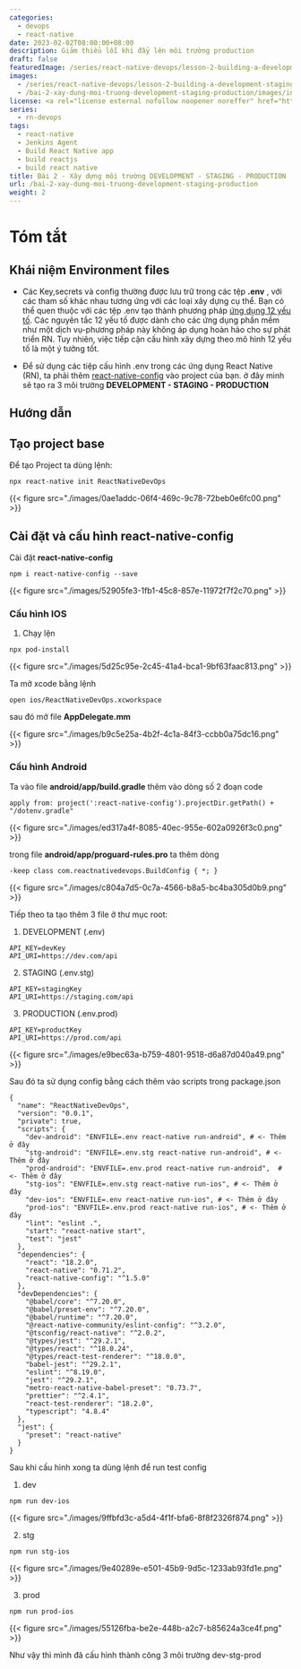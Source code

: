 ```yaml
---
categories:
  - devops
  - react-native
date: 2023-02-02T08:00:00+08:00
description: Giảm thiểu lỗi khi đẩy lên môi trường production
draft: false
featuredImage: /series/react-native-devops/lesson-2-building-a-development-staging-production-environment.webp
images:
  - /series/react-native-devops/lesson-2-building-a-development-staging-production-environment.webp
  - /bai-2-xay-dung-moi-truong-development-staging-production/images/index.png
license: <a rel="license external nofollow noopener noreffer" href="https://creativecommons.org/licenses/by-nc/4.0/" target="_blank">CC BY-NC 4.0</a>
series:
  - rn-devops
tags:
  - react-native
  - Jenkins Agent
  - Build React Native app
  - build reactjs
  - build react native
title: Bài 2 - Xây dựng môi trường DEVELOPMENT - STAGING - PRODUCTION
url: /bai-2-xay-dung-moi-truong-development-staging-production
weight: 2
---
```


# Tóm tắt

## Khái niệm Environment files

- Các Key,secrets và config thường được lưu trữ trong các tệp **.env** , với các tham số khác nhau tương ứng với các loại xây dựng cụ thể. Bạn có thể quen thuộc với các tệp .env tạo thành phương pháp [ứng dụng 12 yếu tố](https://12factor.net/). Các nguyên tắc 12 yếu tố được dành cho các ứng dụng phần mềm như một dịch vụ-phương pháp này không áp dụng hoàn hảo cho sự phát triển RN. Tuy nhiên, việc tiếp cận cấu hình xây dựng theo mô hình 12 yếu tố là một ý tưởng tốt.

- Để sử dụng các tiệp cấu hình .env trong các ứng dụng React Native (RN), ta phải thêm [react-native-config](https://www.npmjs.com/package/react-native-config) vào project của bạn. ở đây mình sẽ tạo ra 3 môi trường **DEVELOPMENT - STAGING - PRODUCTION**

## Hướng dẫn

## Tạo project base

Để tạo Project ta dùng lệnh:

```
npx react-native init ReactNativeDevOps
```

{{< figure src="./images/0ae1addc-06f4-469c-9c78-72beb0e6fc00.png" >}}

## Cài đặt và cấu hình react-native-config

Cài đặt **react-native-config**

```
npm i react-native-config --save
```

{{< figure src="./images/52905fe3-1fb1-45c8-857e-11972f7f2c70.png" >}}

### Cấu hình IOS

1. Chạy lện

```
npx pod-install
```

{{< figure src="./images/5d25c95e-2c45-41a4-bca1-9bf63faac813.png" >}}

Ta mở xcode bằng lệnh

```
open ios/ReactNativeDevOps.xcworkspace
```

sau đó mở file **AppDelegate.mm**

{{< figure src="./images/b9c5e25a-4b2f-4c1a-84f3-ccbb0a75dc16.png" >}}

### Cấu hình Android

Ta vào file **android/app/build.gradle** thêm vào dòng số 2 đoạn code

```
apply from: project(':react-native-config').projectDir.getPath() + "/dotenv.gradle"
```

{{< figure src="./images/ed317a4f-8085-40ec-955e-602a0926f3c0.png" >}}

trong file **android/app/proguard-rules.pro** ta thêm dòng

```
-keep class com.reactnativedevops.BuildConfig { *; }
```

{{< figure src="./images/c804a7d5-0c7a-4566-b8a5-bc4ba305d0b9.png" >}}

Tiếp theo ta tạo thêm 3 file ở thư mục root:

1. DEVELOPMENT (.env)

```
API_KEY=devKey
API_URI=https://dev.com/api
```

2. STAGING (.env.stg)

```
API_KEY=stagingKey
API_URI=https://staging.com/api
```

3. PRODUCTION (.env.prod)

```
API_KEY=productKey
API_URI=https://prod.com/api
```

{{< figure src="./images/e9bec63a-b759-4801-9518-d6a87d040a49.png" >}}

Sau đó ta sử dụng config bằng cách thêm vào scripts trong package.json

```
{
  "name": "ReactNativeDevOps",
  "version": "0.0.1",
  "private": true,
  "scripts": {
    "dev-android": "ENVFILE=.env react-native run-android", # <- Thêm ở đây
    "stg-android": "ENVFILE=.env.stg react-native run-android", # <- Thêm ở đây
    "prod-android": "ENVFILE=.env.prod react-native run-android",  # <- Thêm ở đây
    "stg-ios": "ENVFILE=.env.stg react-native run-ios", # <- Thêm ở đây
    "dev-ios": "ENVFILE=.env react-native run-ios", # <- Thêm ở đây
    "prod-ios": "ENVFILE=.env.prod react-native run-ios", # <- Thêm ở đây
    "lint": "eslint .",
    "start": "react-native start",
    "test": "jest"
  },
  "dependencies": {
    "react": "18.2.0",
    "react-native": "0.71.2",
    "react-native-config": "^1.5.0"
  },
  "devDependencies": {
    "@babel/core": "^7.20.0",
    "@babel/preset-env": "^7.20.0",
    "@babel/runtime": "^7.20.0",
    "@react-native-community/eslint-config": "^3.2.0",
    "@tsconfig/react-native": "^2.0.2",
    "@types/jest": "^29.2.1",
    "@types/react": "^18.0.24",
    "@types/react-test-renderer": "^18.0.0",
    "babel-jest": "^29.2.1",
    "eslint": "^8.19.0",
    "jest": "^29.2.1",
    "metro-react-native-babel-preset": "0.73.7",
    "prettier": "^2.4.1",
    "react-test-renderer": "18.2.0",
    "typescript": "4.8.4"
  },
  "jest": {
    "preset": "react-native"
  }
}
```

Sau khi cấu hình xong ta dùng lệnh để run test config

1. dev

```
npm run dev-ios
```

{{< figure src="./images/9ffbfd3c-a5d4-4f1f-bfa6-8f8f2326f874.png" >}}

2. stg

```
npm run stg-ios
```

{{< figure src="./images/9e40289e-e501-45b9-9d5c-1233ab93fd1e.png" >}}

3. prod

```
npm run prod-ios
```

{{< figure src="./images/55126fba-be2e-448b-a2c7-b85624a3ce4f.png" >}}

Như vậy thì mình đã cấu hình thành công 3 môi trường dev-stg-prod
